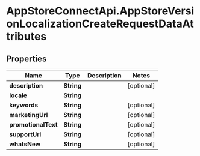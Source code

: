# AppStoreConnectApi.AppStoreVersionLocalizationCreateRequestDataAttributes

## Properties

Name | Type | Description | Notes
------------ | ------------- | ------------- | -------------
**description** | **String** |  | [optional] 
**locale** | **String** |  | 
**keywords** | **String** |  | [optional] 
**marketingUrl** | **String** |  | [optional] 
**promotionalText** | **String** |  | [optional] 
**supportUrl** | **String** |  | [optional] 
**whatsNew** | **String** |  | [optional] 


